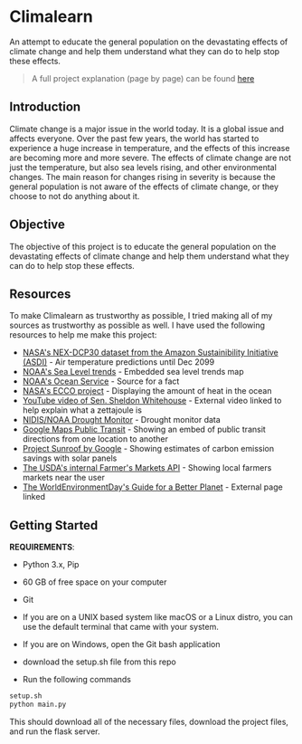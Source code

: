 # Climalearn
 An attempt to educate the general population on the devastating effects of climate change and help them understand what they can do to help stop these effects.

> A full project explanation (page by page) can be found [here](https://github.com/CoolCoderSJ/Climalearn/wiki)

## Introduction
Climate change is a major issue in the world today. It is a global issue and affects everyone. Over the past few years, the world has started to experience a huge increase in temperature, and the effects of this increase are becoming more and more severe. The effects of climate change are not just the temperature, but also sea levels rising, and other environmental changes. The main reason for changes rising in severity is because the general population is not aware of the effects of climate change, or they choose to not do anything about it. 

## Objective
The objective of this project is to educate the general population on the devastating effects of climate change and help them understand what they can do to help stop these effects.

## Resources
To make Climalearn as trustworthy as possible, I tried making all of my sources as trustworthy as possible as well. I have used the following resources to help me make this project:

- [NASA's NEX-DCP30 dataset from the Amazon Sustainibility Initiative (ASDI)](https://registry.opendata.aws/nasanex/) - Air temperature predictions until Dec 2099
- [NOAA's Sea Level trends](https://tidesandcurrents.noaa.gov/sltrends/) - Embedded sea level trends map
- [NOAA's Ocean Service](https://oceanservice.noaa.gov/hazards/sealevelrise/sealevelrise-tech-report.html#:~:text=Sea%20level%20along%20the%20U.S.,years%20(1920%20%2D%202020).) - Source for a fact
- [NASA's ECCO project](https://climate.nasa.gov/vital-signs/ocean-heat/) - Displaying the amount of heat in the ocean
- [YouTube video of Sen. Sheldon Whitehouse](https://www.youtube.com/watch?v=2mxdaLe0zDs) - External video linked to help explain what a zettajoule is
- [NIDIS/NOAA Drought Monitor](https://www.drought.gov/historical-information?dataset=1&selectedDateUSDM=20110419&selectedDateSpi=20220701) - Drought monitor data
- [Google Maps Public Transit](https://developers.google.com/maps/documentation/embed/get-started) - Showing an embed of public transit directions from one location to another
- [Project Sunroof by Google](https://sunroof.withgoogle.com/) - Showing estimates of carbon emission savings with solar panels
- [The USDA's internal Farmer's Markets API](https://www.usdalocalfoodportal.com/) - Showing local farmers markets near the user
- [The WorldEnvironmentDay's Guide for a Better Planet](https://www.worldenvironmentday.global/get-involved/practical-guide) - External page linked

## Getting Started
**REQUIREMENTS**:
- Python 3.x, Pip
- 60 GB of free space on your computer
- Git

- If you are on a UNIX based system like macOS or a Linux distro, you can use the default terminal that came with your system.
- If you are on Windows, open the Git bash application

- download the setup.sh file from this repo
- Run the following commands
```bash
setup.sh
python main.py
```
This should download all of the necessary files, download the project files, and run the flask server.
